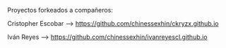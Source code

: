 Proyectos forkeados a compañeros:

Cristopher Escobar --> https://github.com/chinessexhin/ckryzx.github.io

Iván Reyes --> https://github.com/chinessexhin/ivanreyescl.github.io
